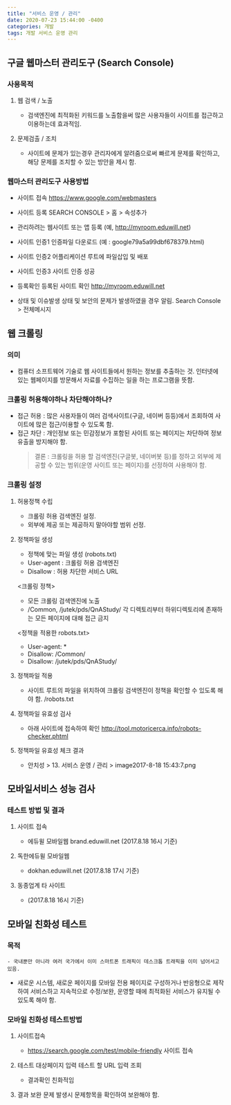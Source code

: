 ```yaml
---
title: "서비스 운영 / 관리"
date: 2020-07-23 15:44:00 -0400
categories: 개발
tags: 개발 서비스 운영 관리
---
```


## 구글 웹마스터 관리도구 (Search Console)

### 사용목적

1. 웹 검색 / 노출

   - 검색엔진에 최적화된 키워드를 노출함을써 많은 사용자들이 사이트를 접근하고 이용하는데 효과적임.

2. 문제검출 / 조치
   - 사이트에 문제가 있는경우 관리자에게 알려줌으로써 빠르게 문제를 확인하고, 해당 문제를 조치할 수 있는 방안을 제시 함.

### 웹마스터 관리도구 사용방법

- 사이트 접속
  https://www.google.com/webmasters

- 사이트 등록
  SEARCH CONSOLE > 홈 > 속성추가

- 관리하려는 웹사이트 또는 앱 등록
  (예, http://myroom.eduwill.net)

- 사이트 인증1
  인증파일 다운로드
  (예 : google79a5a99dbf678379.html)

- 사이트 인증2
  어플리케이션 루트에 파일삽입 및 배포

- 사이트 인증3 사이트 인증 성공
- 등록확인
  등록된 사이트 확인
  http://myroom.eduwill.net

- 상태 및 이슈발생
  상태 및 보안의 문제가 발생하였을 경우 알림.
  Search Console > 전체메시지

## 웹 크롤링

### 의미

- 컴퓨터 소프트웨어 기술로 웹 사이트들에서 원하는 정보를 추출하는 것.
  인터넷에 있는 웹페이지를 방문해서 자료를 수집하는 일을 하는 프로그램을 뜻함.

### 크롤링 허용해야하나 차단해야하나?

- 접근 허용 : 많은 사용자들이 여러 검색사이트(구글, 네이버 등등)에서 조회하여 사이트에 많은 접근/이용할 수 있도록 함.
- 접근 차단 : 개인정보 또는 민감정보가 포함된 사이트 또는 페이지는 차단하여 정보유출을 방지해야 함.
  > 결론 : 크롤링을 허용 할 검색엔진(구글봇, 네이버봇 등)를 정하고 외부에 제공할 수 있는 범위(운영 사이트 또는 페이지)를 선정하여 사용해야 함.

### 크롤링 설정

1. 허용정책 수립

   - 크롤링 허용 검색엔진 설정.
   - 외부에 제공 또는 제공하지 말아야할 범위 선정.

2. 정책파일 생성

   - 정책에 맞는 파일 생성 (robots.txt)
   - User-agent : 크롤링 허용 검색엔진
   - Disallow : 허용 차단한 서비스 URL

   <크롤링 정책>

   - 모든 크롤링 검색엔진에 노출
   - /Common, /jutek/pds/QnAStudy/ 각 디렉토리부터 하위디렉토리에 존재하는 모든 페이지에 대해 접근 금지

   <정책을 적용한 robots.txt>

   - User-agent: \*
   - Disallow: /Common/
   - Disallow: /jutek/pds/QnAStudy/

3. 정책파일 적용

   - 사이트 루트의 파일을 위치하여 크롤링 검색엔진이 정책을 확인할 수 있도록 해야 함. /robots.txt

4. 정책파일 유효성 검사

   - 아래 사이트에 접속하여 확인
     http://tool.motoricerca.info/robots-checker.phtml

5. 정책파일 유효성 체크 결과
   - 안치성 > 13. 서비스 운영 / 관리 > image2017-8-18 15:43:7.png

## 모바일서비스 성능 검사

### 테스트 방법 및 결과

1. 사이트 접속

   - 에듀윌 모바일웹
     brand.eduwill.net (2017.8.18 16시 기준)

2. 독한에듀윌 모바일웹

   - dokhan.eduwill.net (2017.8.18 17시 기준)

3. 동종업계 타 사이트
   - (2017.8.18 16시 기준)

## 모바일 친화성 테스트

### 목적

    - 국내뿐만 아니라 여러 국가에서 이미 스마트폰 트래픽이 데스크톱 트래픽을 이미 넘어서고 있음.

- 새로운 시스템, 새로운 페이지를 모바일 전용 페이지로 구성하거나 반응형으로 제작하여 서비스하고
  지속적으로 수정/보완, 운영할 때에 최적화된 서비스가 유지될 수 있도록 해야 함.

### 모바일 친화성 테스트방법

1. 사이트접속

   - https://search.google.com/test/mobile-friendly 사이트 접속

2. 테스트 대상페이지 입력 테스트 할 URL 입력 조회

   - 결과확인 친화적임

3. 결과 보완
   문제 발생시 문제항목을 확인하여 보완해야 함.
